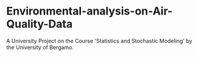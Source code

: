# Environmental-analysis-on-Air-Quality-Data
A University Project on the Course 'Statistics and Stochastic Modeling' by the University of Bergamo. 
